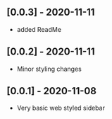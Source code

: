 ## [0.0.3] - 2020-11-11

* added ReadMe

## [0.0.2] - 2020-11-11

* Minor styling changes


## [0.0.1] - 2020-11-08

* Very basic web styled sidebar
